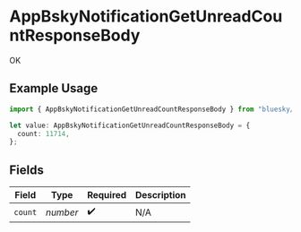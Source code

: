 # AppBskyNotificationGetUnreadCountResponseBody

OK

## Example Usage

```typescript
import { AppBskyNotificationGetUnreadCountResponseBody } from "bluesky/models/operations";

let value: AppBskyNotificationGetUnreadCountResponseBody = {
  count: 11714,
};
```

## Fields

| Field              | Type               | Required           | Description        |
| ------------------ | ------------------ | ------------------ | ------------------ |
| `count`            | *number*           | :heavy_check_mark: | N/A                |